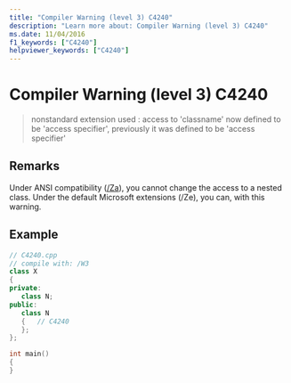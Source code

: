 ```yaml
---
title: "Compiler Warning (level 3) C4240"
description: "Learn more about: Compiler Warning (level 3) C4240"
ms.date: 11/04/2016
f1_keywords: ["C4240"]
helpviewer_keywords: ["C4240"]
---
```

# Compiler Warning (level 3) C4240

> nonstandard extension used : access to 'classname' now defined to be 'access specifier', previously it was defined to be 'access specifier'

## Remarks

Under ANSI compatibility ([/Za](../../build/reference/za-ze-disable-language-extensions.md)), you cannot change the access to a nested class. Under the default Microsoft extensions (/Ze), you can, with this warning.

## Example

```cpp
// C4240.cpp
// compile with: /W3
class X
{
private:
   class N;
public:
   class N
   {   // C4240
   };
};

int main()
{
}
```
